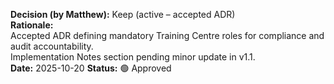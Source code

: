**Decision (by Matthew):** Keep (active – accepted ADR)  
**Rationale:**  
Accepted ADR defining mandatory Training Centre roles for compliance and audit accountability.  
Implementation Notes section pending minor update in v1.1.  
**Date:** 2025-10-20  **Status:** 🟢 Approved
